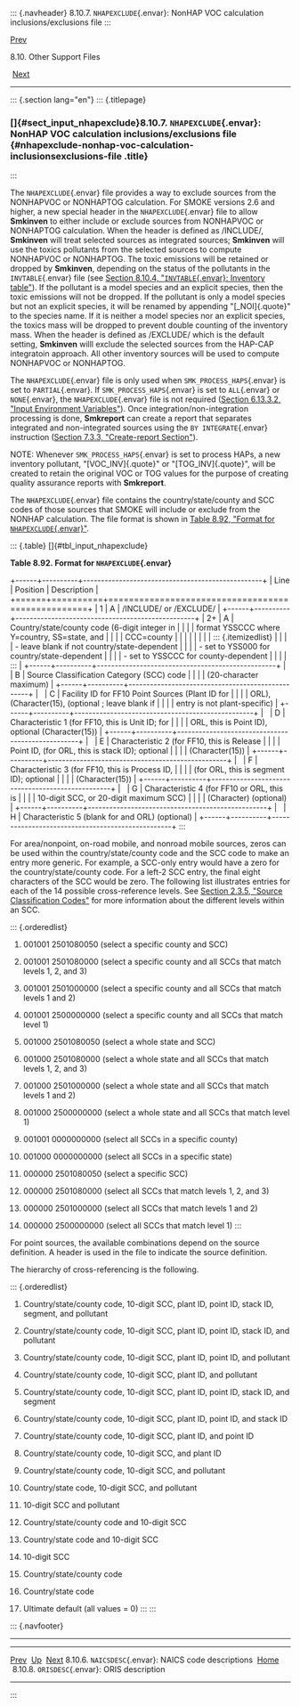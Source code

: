 ::: {.navheader}
8.10.7. `NHAPEXCLUDE`{.envar}: NonHAP VOC calculation
inclusions/exclusions file
:::

[Prev](ch08s10s06.html) 

8.10. Other Support Files

 [Next](ch08s10s08.html)

------------------------------------------------------------------------

::: {.section lang="en"}
::: {.titlepage}
<div>

<div>

### []{#sect_input_nhapexclude}8.10.7. `NHAPEXCLUDE`{.envar}: NonHAP VOC calculation inclusions/exclusions file {#nhapexclude-nonhap-voc-calculation-inclusionsexclusions-file .title}

</div>

</div>
:::

The `NHAPEXCLUDE`{.envar} file provides a way to exclude sources from
the NONHAPVOC or NONHAPTOG calculation. For SMOKE versions 2.6 and
higher, a new special header in the `NHAPEXCLUDE`{.envar} file to allow
**Smkinven** to either include or exclude sources from NONHAPVOC or
NONHAPTOG calculation. When the header is defined as /INCLUDE/,
**Smkinven** will treat selected sources as integrated sources;
**Smkinven** will use the toxics pollutants from the selected sources to
compute NONHAPVOC or NONHAPTOG. The toxic emissions will be retained or
dropped by **Smkinven**, depending on the status of the pollutants in
the `INVTABLE`{.envar} file (see [Section 8.10.4, "`INVTABLE`{.envar}:
Inventory table"](ch08s10s04.html "8.10.4. INVTABLE: Inventory table")).
If the pollutant is a model species and an explicit species, then the
toxic emissions will not be dropped. If the pollutant is only a model
species but not an explicit species, it will be renamed by appending
"[\_NOI]{.quote}" to the species name. If it is neither a model species
nor an explicit species, the toxics mass will be dropped to prevent
double counting of the inventory mass. When the header is defined as
/EXCLUDE/ which is the default setting, **Smkinven** willl exclude the
selected sources from the HAP-CAP integratoin approach. All other
inventory sources will be used to compute NONHAPVOC or NONHAPTOG.

The `NHAPEXCLUDE`{.envar} file is only used when
`SMK_PROCESS_HAPS`{.envar} is set to `PARTIAL`{.envar}. If
`SMK_PROCESS_HAPS`{.envar} is set to `ALL`{.envar} or `NONE`{.envar},
the `NHAPEXCLUDE`{.envar} file is not required ([Section 6.13.3.2,
"Input Environment
Variables"](ch06s13s03.html#sect_programs_smkinven_envar "6.13.3.2. Input Environment Variables")).
Once integration/non-integration processing is done, **Smkreport** can
create a report that separates integrated and non-integrated sources
using the `BY INTEGRATE`{.envar} instruction ([Section 7.3.3,
"Create-report
Section"](ch07s03s03.html "7.3.3. Create-report Section")).

NOTE: Whenever `SMK_PROCESS_HAPS`{.envar} is set to process HAPs, a new
inventory pollutant, "[VOC\_INV]{.quote}" or "[TOG\_INV]{.quote}", will
be created to retain the original VOC or TOG values for the purpose of
creating quality assurance reports with **Smkreport**.

The `NHAPEXCLUDE`{.envar} file contains the country/state/county and SCC
codes of those sources that SMOKE will include or exclude from the
NONHAP calculation. The file format is shown in [Table 8.92, "Format for
`NHAPEXCLUDE`{.envar}"](ch08s10s07.html#tbl_input_nhapexclude "Table 8.92. Format for NHAPEXCLUDE").

::: {.table}
[]{#tbl_input_nhapexclude}

**Table 8.92. Format for `NHAPEXCLUDE`{.envar}**

+------+----------+--------------------------------------------------+
| Line | Position | Description                                      |
+======+==========+==================================================+
| 1    | A        | /INCLUDE/ or /EXCLUDE/                           |
+------+----------+--------------------------------------------------+
| 2+   | A        | Country/state/county code (6-digit integer in    |
|      |          | format YSSCCC where Y=country, SS=state, and     |
|      |          | CCC=county                                       |
|      |          |                                                  |
|      |          | ::: {.itemizedlist}                              |
|      |          | -   leave blank if not country/state-dependent   |
|      |          | -   set to YSS000 for country/state-dependent    |
|      |          | -   set to YSSCCC for county-dependent           |
|      |          | :::                                              |
+------+----------+--------------------------------------------------+
|      | B        | Source Classification Category (SCC) code        |
|      |          | (20-character maximum)                           |
+------+----------+--------------------------------------------------+
|      | C        | Facility ID for FF10 Point Sources (Plant ID for |
|      |          | ORL), (Character(15), (optional ; leave blank if |
|      |          | entry is not plant-specific)                     |
+------+----------+--------------------------------------------------+
|      | D        | Characteristic 1 (for FF10, this is Unit ID; for |
|      |          | ORL, this is Point ID), optional (Character(15)) |
+------+----------+--------------------------------------------------+
|      | E        | Characteristic 2 (for FF10, this is Release      |
|      |          | Point ID, (for ORL, this is stack ID); optional  |
|      |          | (Character(15))                                  |
+------+----------+--------------------------------------------------+
|      | F        | Characteristic 3 (for FF10, this is Process ID,  |
|      |          | (for ORL, this is segment ID); optional          |
|      |          | (Character(15))                                  |
+------+----------+--------------------------------------------------+
|      | G        | Characteristic 4 (for FF10 or ORL, this is       |
|      |          | 10-digit SCC, or 20-digit maximum SCC)           |
|      |          | (Character) (optional)                           |
+------+----------+--------------------------------------------------+
|      | H        | Characteristic 5 (blank for and ORL) (optional)  |
+------+----------+--------------------------------------------------+
:::

For area/nonpoint, on-road mobile, and nonroad mobile sources, zeros can
be used within the country/state/county code and the SCC code to make an
entry more generic. For example, a SCC-only entry would have a zero for
the country/state/county code. For a left-2 SCC entry, the final eight
characters of the SCC would be zero. The following list illustrates
entries for each of the 14 possible cross-reference levels. See
[Section 2.3.5, "Source Classification
Codes"](ch02s03s05.html "2.3.5. Source Classification Codes") for more
information about the different levels within an SCC.

::: {.orderedlist}
1.  001001 2501080050 (select a specific county and SCC)

2.  001001 2501080000 (select a specific county and all SCCs that match
    levels 1, 2, and 3)

3.  001001 2501000000 (select a specific county and all SCCs that match
    levels 1 and 2)

4.  001001 2500000000 (select a specific county and all SCCs that match
    level 1)

5.  001000 2501080050 (select a whole state and SCC)

6.  001000 2501080000 (select a whole state and all SCCs that match
    levels 1, 2, and 3)

7.  001000 2501000000 (select a whole state and all SCCs that match
    levels 1 and 2)

8.  001000 2500000000 (select a whole state and all SCCs that match
    level 1)

9.  001001 0000000000 (select all SCCs in a specific county)

10. 001000 0000000000 (select all SCCs in a specific state)

11. 000000 2501080050 (select a specific SCC)

12. 000000 2501080000 (select all SCCs that match levels 1, 2, and 3)

13. 000000 2501000000 (select all SCCs that match levels 1 and 2)

14. 000000 2500000000 (select all SCCs that match level 1)
:::

For point sources, the available combinations depend on the source
definition. A header is used in the file to indicate the source
definition.

The hierarchy of cross-referencing is the following.

::: {.orderedlist}
1.  Country/state/county code, 10-digit SCC, plant ID, point ID, stack
    ID, segment, and pollutant

2.  Country/state/county code, 10-digit SCC, plant ID, point ID, stack
    ID, and pollutant

3.  Country/state/county code, 10-digit SCC, plant ID, point ID, and
    pollutant

4.  Country/state/county code, 10-digit SCC, plant ID, and pollutant

5.  Country/state/county code, 10-digit SCC, plant ID, point ID, stack
    ID, and segment

6.  Country/state/county code, 10-digit SCC, plant ID, point ID, and
    stack ID

7.  Country/state/county code, 10-digit SCC, plant ID, and point ID

8.  Country/state/county code, 10-digit SCC, and plant ID

9.  Country/state/county code, 10-digit SCC, and pollutant

10. Country/state code, 10-digit SCC, and pollutant

11. 10-digit SCC and pollutant

12. Country/state/county code and 10-digit SCC

13. Country/state code and 10-digit SCC

14. 10-digit SCC

15. Country/state/county code

16. Country/state code

17. Ultimate default (all values = 0)
:::
:::

::: {.navfooter}

------------------------------------------------------------------------

  ------------------------------------------------------- -------------------- -----------------------------------------------
  [Prev](ch08s10s06.html)                                  [Up](ch08s10.html)                          [Next](ch08s10s08.html)
  8.10.6. `NAICSDESC`{.envar}: NAICS code descriptions     [Home](index.html)     8.10.8. `ORISDESC`{.envar}: ORIS description
  ------------------------------------------------------- -------------------- -----------------------------------------------
:::
